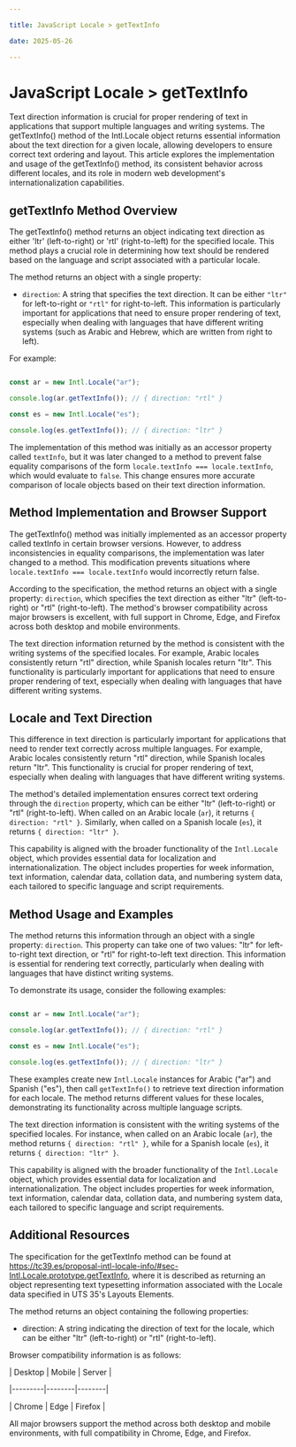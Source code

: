 ```yaml
---

title: JavaScript Locale > getTextInfo

date: 2025-05-26

---
```



# JavaScript Locale > getTextInfo

Text direction information is crucial for proper rendering of text in applications that support multiple languages and writing systems. The getTextInfo() method of the Intl.Locale object returns essential information about the text direction for a given locale, allowing developers to ensure correct text ordering and layout. This article explores the implementation and usage of the getTextInfo() method, its consistent behavior across different locales, and its role in modern web development's internationalization capabilities.


## getTextInfo Method Overview

The getTextInfo() method returns an object indicating text direction as either 'ltr' (left-to-right) or 'rtl' (right-to-left) for the specified locale. This method plays a crucial role in determining how text should be rendered based on the language and script associated with a particular locale.

The method returns an object with a single property:

- `direction`: A string that specifies the text direction. It can be either `"ltr"` for left-to-right or `"rtl"` for right-to-left. This information is particularly important for applications that need to ensure proper rendering of text, especially when dealing with languages that have different writing systems (such as Arabic and Hebrew, which are written from right to left).

For example:

```javascript

const ar = new Intl.Locale("ar");

console.log(ar.getTextInfo()); // { direction: "rtl" }

const es = new Intl.Locale("es");

console.log(es.getTextInfo()); // { direction: "ltr" }

```

The implementation of this method was initially as an accessor property called `textInfo`, but it was later changed to a method to prevent false equality comparisons of the form `locale.textInfo === locale.textInfo`, which would evaluate to `false`. This change ensures more accurate comparison of locale objects based on their text direction information.


## Method Implementation and Browser Support

The getTextInfo() method was initially implemented as an accessor property called textInfo in certain browser versions. However, to address inconsistencies in equality comparisons, the implementation was later changed to a method. This modification prevents situations where `locale.textInfo === locale.textInfo` would incorrectly return false.

According to the specification, the method returns an object with a single property: `direction`, which specifies the text direction as either "ltr" (left-to-right) or "rtl" (right-to-left). The method's browser compatibility across major browsers is excellent, with full support in Chrome, Edge, and Firefox across both desktop and mobile environments.

The text direction information returned by the method is consistent with the writing systems of the specified locales. For example, Arabic locales consistently return "rtl" direction, while Spanish locales return "ltr". This functionality is particularly important for applications that need to ensure proper rendering of text, especially when dealing with languages that have different writing systems.


## Locale and Text Direction

This difference in text direction is particularly important for applications that need to render text correctly across multiple languages. For example, Arabic locales consistently return "rtl" direction, while Spanish locales return "ltr". This functionality is crucial for proper rendering of text, especially when dealing with languages that have different writing systems.

The method's detailed implementation ensures correct text ordering through the `direction` property, which can be either "ltr" (left-to-right) or "rtl" (right-to-left). When called on an Arabic locale (`ar`), it returns `{ direction: "rtl" }`. Similarly, when called on a Spanish locale (`es`), it returns `{ direction: "ltr" }`.

This capability is aligned with the broader functionality of the `Intl.Locale` object, which provides essential data for localization and internationalization. The object includes properties for week information, text information, calendar data, collation data, and numbering system data, each tailored to specific language and script requirements.


## Method Usage and Examples

The method returns this information through an object with a single property: `direction`. This property can take one of two values: "ltr" for left-to-right text direction, or "rtl" for right-to-left text direction. This information is essential for rendering text correctly, particularly when dealing with languages that have distinct writing systems.

To demonstrate its usage, consider the following examples:

```javascript

const ar = new Intl.Locale("ar");

console.log(ar.getTextInfo()); // { direction: "rtl" }

const es = new Intl.Locale("es");

console.log(es.getTextInfo()); // { direction: "ltr" }

```

These examples create new `Intl.Locale` instances for Arabic ("ar") and Spanish ("es"), then call `getTextInfo()` to retrieve text direction information for each locale. The method returns different values for these locales, demonstrating its functionality across multiple language scripts.

The text direction information is consistent with the writing systems of the specified locales. For instance, when called on an Arabic locale (`ar`), the method returns `{ direction: "rtl" }`, while for a Spanish locale (`es`), it returns `{ direction: "ltr" }`.

This capability is aligned with the broader functionality of the `Intl.Locale` object, which provides essential data for localization and internationalization. The object includes properties for week information, text information, calendar data, collation data, and numbering system data, each tailored to specific language and script requirements.


## Additional Resources

The specification for the getTextInfo method can be found at https://tc39.es/proposal-intl-locale-info/#sec-Intl.Locale.prototype.getTextInfo, where it is described as returning an object representing text typesetting information associated with the Locale data specified in UTS 35's Layouts Elements.

The method returns an object containing the following properties:

- direction: A string indicating the direction of text for the locale, which can be either "ltr" (left-to-right) or "rtl" (right-to-left).

Browser compatibility information is as follows:

| Desktop | Mobile | Server |

|---------|--------|--------|

| Chrome  | Edge   | Firefox |

All major browsers support the method across both desktop and mobile environments, with full compatibility in Chrome, Edge, and Firefox.

